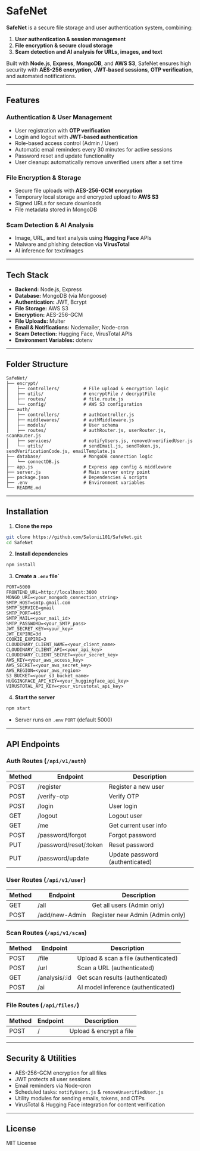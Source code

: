 # SafeNet

**SafeNet** is a secure file storage and user authentication system, combining:

1. **User authentication & session management**
2. **File encryption & secure cloud storage**
3. **Scam detection and AI analysis for URLs, images, and text**

Built with **Node.js**, **Express**, **MongoDB**, and **AWS S3**, SafeNet ensures high security with **AES-256 encryption**, **JWT-based sessions**, **OTP verification**, and automated notifications.

---

## Features

### Authentication & User Management

* User registration with **OTP verification**
* Login and logout with **JWT-based authentication**
* Role-based access control (Admin / User)
* Automatic email reminders every 30 minutes for active sessions
* Password reset and update functionality
* User cleanup: automatically remove unverified users after a set time

### File Encryption & Storage

* Secure file uploads with **AES-256-GCM encryption**
* Temporary local storage and encrypted upload to **AWS S3**
* Signed URLs for secure downloads
* File metadata stored in MongoDB

### Scam Detection & AI Analysis

* Image, URL, and text analysis using **Hugging Face** APIs
* Malware and phishing detection via **VirusTotal**
* AI inference for text/images

---

## Tech Stack

* **Backend:** Node.js, Express
* **Database:** MongoDB (via Mongoose)
* **Authentication:** JWT, Bcrypt
* **File Storage:** AWS S3
* **Encryption:** AES-256-GCM
* **File Uploads:** Multer
* **Email & Notifications:** Nodemailer, Node-cron
* **Scam Detection:** Hugging Face, VirusTotal APIs
* **Environment Variables:** dotenv

---

## Folder Structure

```
SafeNet/
├── encrypt/
│   ├── controllers/         # File upload & encryption logic
│   ├── utils/               # encryptFile / decryptFile
│   ├── routes/              # file.route.js
│   └── config/              # AWS S3 configuration
├── auth/
│   ├── controllers/         # authController.js
│   ├── middlewares/         # authMiddleware.js
│   ├── models/              # User schema
│   ├── routes/              # authRouter.js, userRouter.js, scanRouter.js
│   ├── services/            # notifyUsers.js, removeUnverifiedUser.js
│   └── utils/               # sendEmail.js, sendToken.js, sendVerificationCode.js, emailTemplate.js
├── database/                # MongoDB connection logic
│   └── connectDB.js
├── app.js                   # Express app config & middleware
├── server.js                # Main server entry point
├── package.json             # Dependencies & scripts
├── .env                     # Environment variables
└── README.md
```

---

## Installation

1. **Clone the repo**

```bash
git clone https://github.com/Salonii101/SafeNet.git
cd SafeNet
```

2. **Install dependencies**

```bash
npm install
```

3. **Create a `.env` file`**

```env
PORT=5000
FRONTEND_URL=http://localhost:3000
MONGO_URI=<your_mongodb_connection_string>
SMTP_HOST=smtp.gmail.com
SMTP_SERVICE=gmail
SMTP_PORT=465
SMTP_MAIL=<your_mail_id>
SMTP_PASSWORD=<your_SMTP_pass>
JWT_SECRET_KEY=<your_key>
JWT_EXPIRE=3d
COOKIE_EXPIRE=3
CLOUDINARY_CLIENT_NAME=<your_client_name>
CLOUDINARY_CLIENT_API=<your_api_key>
CLOUDINARY_CLIENT_SECRET=<your_secret_key>
AWS_KEY=<your_aws_access_key>
AWS_SECRET=<your_aws_secret_key>
AWS_REGION=<your_aws_region>
S3_BUCKET=<your_s3_bucket_name>
HUGGINGFACE_API_KEY=<your_huggingface_api_key>
VIRUSTOTAL_API_KEY=<your_virustotal_api_key>
```

4. **Start the server**

```bash
npm start
```

* Server runs on `.env` `PORT` (default 5000)

---

## API Endpoints

### Auth Routes (`/api/v1/auth`)

| Method | Endpoint               | Description                     |
| ------ | ---------------------- | ------------------------------- |
| POST   | /register              | Register a new user             |
| POST   | /verify-otp            | Verify OTP                      |
| POST   | /login                 | User login                      |
| GET    | /logout                | Logout user                     |
| GET    | /me                    | Get current user info           |
| POST   | /password/forgot       | Forgot password                 |
| PUT    | /password/reset/:token | Reset password                  |
| PUT    | /password/update       | Update password (authenticated) |

### User Routes (`/api/v1/user`)

| Method | Endpoint       | Description                     |
| ------ | -------------- | ------------------------------- |
| GET    | /all           | Get all users (Admin only)      |
| POST   | /add/new-Admin | Register new Admin (Admin only) |

### Scan Routes (`/api/v1/scan`)

| Method | Endpoint      | Description                          |
| ------ | ------------- | ------------------------------------ |
| POST   | /file         | Upload & scan a file (authenticated) |
| POST   | /url          | Scan a URL (authenticated)           |
| GET    | /analysis/:id | Get scan results (authenticated)     |
| POST   | /ai           | AI model inference (authenticated)   |

### File Routes (`/api/files/`)

| Method | Endpoint | Description             |
| ------ | -------- | ----------------------- |
| POST   | /        | Upload & encrypt a file |

---

## Security & Utilities

* AES-256-GCM encryption for all files
* JWT protects all user sessions
* Email reminders via Node-cron
* Scheduled tasks: `notifyUsers.js` & `removeUnverifiedUser.js`
* Utility modules for sending emails, tokens, and OTPs
* VirusTotal & Hugging Face integration for content verification

---

## License

MIT License
